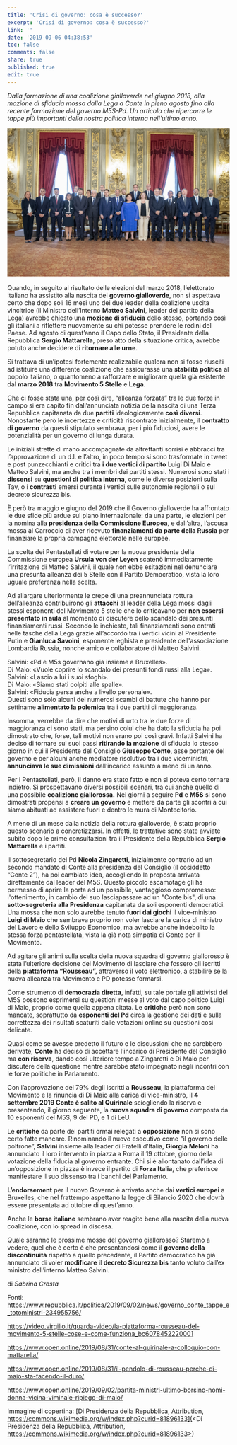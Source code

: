 ```yaml
---
title: 'Crisi di governo: cosa è successo?'
excerpt: 'Crisi di governo: cosa è successo?'
link: ''
date: '2019-09-06 04:38:53'
toc: false
comments: false
share: true
published: true
edit: true
---
```

_Dalla formazione di una coalizione gialloverde nel giugno 2018, alla mozione di sfiducia mossa dalla Lega a Conte in pieno agosto fino alla recente formazione del governo M5S-Pd. Un articolo che ripercorre le tappe più importanti della nostra politica interna nell'ultimo anno._

![](/assets/images/giuramento_governo_conte_ii.jpg)

Quando, in seguito al risultato delle elezioni del marzo 2018, l’elettorato italiano ha assistito alla nascita del **governo gialloverde**, non si aspettava certo che dopo soli 16 mesi uno dei due leader della coalizione uscita vincitrice (il Ministro dell’Interno **Matteo Salvini**, leader del partito della Lega) avrebbe chiesto una **mozione di sfiducia** dello stesso, portando così gli italiani a riflettere nuovamente su chi potesse prendere le redini del Paese.
Ad agosto di quest’anno il Capo dello Stato, il Presidente della Repubblica **Sergio Mattarella**, preso atto della situazione critica, avrebbe potuto anche decidere di **ritornare alle urne**. 

Si trattava di un’ipotesi fortemente realizzabile qualora non si fosse riusciti ad istituire una differente coalizione che assicurasse una **stabilità politica** al popolo italiano, o quantomeno a rafforzare e migliorare quella già esistente dal **marzo 2018** tra **Movimento 5 Stelle** e **Lega**. 

Che ci fosse stata una, per così dire, “alleanza forzata” tra le due forze in campo si era capito fin dall’annunciata notizia della nascita di una Terza Repubblica capitanata da due **partiti** ideologicamente **così** **diversi**.  Nonostante però le incertezze e criticità riscontrate inizialmente, il **contratto di governo** da questi stipulato sembrava, per i più fiduciosi, avere le potenzialità per un governo di lunga durata. 

Le iniziali strette di mano accompagnate da altrettanti sorrisi e abbracci tra l’approvazione di un d.l. e l’altro, in poco tempo si sono trasformate in tweet e post punzecchianti e critici tra **i due vertici di partito** Luigi Di Maio e Matteo Salvini, ma anche tra i membri dei partiti stessi. Numerosi sono stati i **dissensi**  su **questioni di politica interna**, come le diverse posizioni sulla Tav, o i **contrasti** emersi durante i vertici sulle autonomie regionali o sul decreto sicurezza bis. 

È però tra maggio e giugno del 2019 che il Governo gialloverde ha affrontato le due sfide più ardue sul piano internazionale: da una parte, le elezioni per la nomina alla **presidenza della Commissione Europea**, e dall’altra, l’accusa mossa al Carroccio di aver ricevuto **finanziamenti da parte della Russia** per finanziare la propria campagna elettorale nelle europee. 

La scelta dei Pentastellati di votare per la nuova presidente della Commissione europea **Ursula von der Leyen** scatenò immediatamente l’irritazione di Matteo Salvini, il quale non ebbe esitazioni nel denunciare una presunta alleanza dei 5 Stelle con il Partito Democratico, vista la loro uguale preferenza nella scelta.

Ad allargare ulteriormente le crepe di una preannunciata rottura dell’alleanza contribuirono gli **attacchi** al leader della Lega mossi dagli stessi esponenti del Movimento 5 stelle che lo criticavano per **non essersi presentato in aula** al momento di discutere dello scandalo dei presunti finanziamenti russi. Secondo le inchieste, tali finanziamenti sono entrati nelle tasche della Lega grazie all’accordo tra i vertici vicini al Presidente Putin e **Gianluca Savoini**, esponente leghista e presidente dell'associazione Lombardia Russia, nonché amico e collaboratore di Matteo Salvini. 

Salvini: «Pd e M5s governano già insieme a Bruxelles». \
Di Maio: «Vuole coprire lo scandalo dei presunti fondi russi alla Lega». \
Salvini: «Lascio a lui i suoi sfoghi». \
Di Maio: «Siamo stati colpiti alle spalle». \
Salvini: «Fiducia persa anche a livello personale». \
Questi sono solo alcuni dei numerosi scambi di battute che hanno per settiname **alimentato la polemica** tra i due partiti di maggioranza. 

Insomma, verrebbe da dire che motivi di urto tra le due forze di maggioranza ci sono stati, ma persino colui che ha dato la sfiducia ha poi dimostrato che, forse, tali motivi non erano poi così gravi. Infatti Salvini ha deciso di tornare sui suoi passi **ritirando la mozione** di sfiducia lo stesso giorno in cui il Presidente del Consiglio **Giuseppe Conte**, asse portante del governo e per alcuni anche mediatore risolutivo tra i due viceministri, **annunciava le sue dimissioni** dall’incarico assunto a meno di un anno. 

Per i Pentastellati, però, il danno era stato fatto e non si poteva certo tornare indietro. Si prospettavano diversi possibili scenari, tra cui anche quello di una possibile **coalizione giallorossa.** Nei giorni a seguire **Pd** e **M5S** si sono dimostrati propensi a **creare un governo** e mettere da parte gli scontri a cui siamo abituati ad assistere fuori e dentro le mura di Montecitorio.

A meno di un mese dalla notizia della rottura gialloverde, è stato proprio questo scenario a concretizzarsi. In effetti, le trattative sono state avviate subito dopo le prime consultazioni tra il Presidente della Repubblica **Sergio Mattarella** e i partiti. 

Il sottosegretario del Pd **Nicola Zingaretti**, inizialmente contrario ad un secondo mandato di Conte alla presidenza del Consiglio (il cosiddetto “Conte 2”), ha poi cambiato idea, accogliendo la proposta arrivata direttamente dal leader del M5S. Questo piccolo escamotage gli ha permesso di  aprire la porta ad un possibile, vantaggioso compromesso: l'ottenimento, in cambio del suo lasciapassare ad un "Conte bis", di una **sotto-segreteria alla Presidenza** capitanata da soli esponenti democratici. Una mossa che non solo avrebbe tenuto **fuori dai giochi** il vice-ministro **Luigi di Maio** che sembrava proprio non voler lasciare la carica di ministro del Lavoro e dello Sviluppo Economico, ma avrebbe anche indebolito la stessa forza pentastellata, vista la già nota simpatia di Conte per il Movimento.  

Ad agitare gli animi sulla scelta della nuova squadra di governo giallorosso è stata l’ulteriore decisione del Movimento di lasciare che fossero gli iscritti della **piattaforma “Rousseau”,** attraverso il voto elettronico, a stabilire se la nuova alleanza tra Movimento e PD potesse formarsi. 

Come strumento di **democrazia diretta**, infatti, su tale portale gli attivisti del M5S possono esprimersi su questioni messe al voto dal capo politico Luigi di Maio, proprio come quella appena citata. Le **critiche** però non sono mancate, soprattutto da **esponenti del Pd** circa la gestione dei dati e sulla correttezza dei risultati scaturiti dalle votazioni online su questioni così delicate. 

Quasi come se avesse predetto il futuro e le discussioni che ne sarebbero derivate, **Conte** ha deciso di accettare l’incarico di Presidente del Consiglio ma **con riserva**, dando così ulteriore tempo a Zingaretti e Di Maio per discutere della questione mentre sarebbe stato impegnato negli incontri con le forze politiche in Parlamento. 

Con l’approvazione del 79% degli iscritti a **Rousseau**, la piattaforma del Movimento e la rinuncia di Di Maio alla carica di vice-ministro, il **4 settembre 2019 Conte è salito al Quirinale** sciogliendo la riserva e presentando, il giorno seguente, la **nuova squadra di governo** composta da 10 esponenti del M5S, 9 del PD, e 1 di LeU. 

Le **critiche** da parte dei partiti ormai relegati a **opposizione** non si sono certo fatte mancare. Rinominando il nuovo esecutivo come "il governo delle poltrone”, **Salvini** insieme alla leader di Fratelli d’Italia, **Giorgia** **Meloni** ha annunciato il loro intervento in piazza a Roma il 19 ottobre, giorno della votazione della fiducia al governo entrante. Chi si è allontanato dall’idea di un’opposizione in piazza è invece il partito di **Forza Italia**, che preferisce manifestare il suo dissenso tra i banchi del Parlamento. 

**L’endorsement** per il nuovo Governo è arrivato anche dai **vertici europei** a Bruxelles, che nel frattempo aspettano la legge di Bilancio 2020 che dovrà essere presentata ad ottobre di quest’anno.

Anche le **borse italiane** sembrano aver reagito bene alla nascita della nuova coalizione, con lo spread in discesa. 

Quale saranno le prossime mosse del governo giallorosso? Staremo a vedere, quel che è certo è che presentandosi come il **governo della discontinuità** rispetto a quello precedente, il Partito democratico ha già annunciato di voler **modificare** il **decreto Sicurezza bis** tanto voluto dall’ex ministro dell’interno Matteo Salvini.

di _Sabrina Crosta_

Fonti: <https://www.repubblica.it/politica/2019/09/02/news/governo_conte_tappe_e_totoministri-234955756/>

<https://video.virgilio.it/guarda-video/la-piattaforma-rousseau-del-movimento-5-stelle-cose-e-come-funziona_bc6078452220001>

<https://www.open.online/2019/08/31/conte-al-quirinale-a-colloquio-con-mattarella/>

<https://www.open.online/2019/08/31/il-pendolo-di-rousseau-perche-di-maio-sta-facendo-il-duro/>

<https://www.open.online/2019/09/02/partita-ministri-ultimo-borsino-nomi-donna-vicina-viminale-ripiego-di-maio/>

>

Immagine di copertina: [Di Presidenza della Repubblica, Attribution, https://commons.wikimedia.org/w/index.php?curid=81896133](<Di Presidenza della Repubblica, Attribution, https://commons.wikimedia.org/w/index.php?curid=81896133>)
